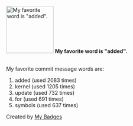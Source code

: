 <img src="https://my-badges.github.io/my-badges/favorite-word.png" alt="My favorite word is &quot;added&quot;." title="My favorite word is &quot;added&quot;." width="128">
<strong>My favorite word is &quot;added&quot;.</strong>
<br><br>

My favorite commit message words are:

1. added (used 2083 times)
2. kernel (used 1205 times)
3. update (used 732 times)
4. for (used 691 times)
5. symbols (used 637 times)


Created by <a href="https://github.com/my-badges/my-badges">My Badges</a>